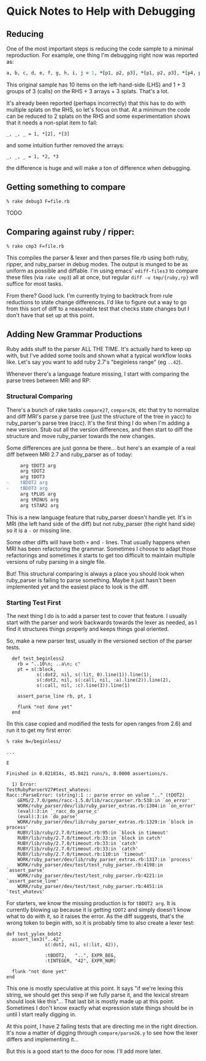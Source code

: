 # Quick Notes to Help with Debugging

## Reducing

One of the most important steps is reducing the code sample to a
minimal reproduction. For example, one thing I'm debugging right now
was reported as:

```ruby
a, b, c, d, e, f, g, h, i, j = 1, *[p1, p2, p3], *[p1, p2, p3], *[p4, p5, p6]
```

This original sample has 10 items on the left-hand-side (LHS) and 1 +
3 groups of 3 (calls) on the RHS + 3 arrays + 3 splats. That's a lot.

It's already been reported (perhaps incorrectly) that this has to do
with multiple splats on the RHS, so let's focus on that. At a minimum
the code can be reduced to 2 splats on the RHS and some
experimentation shows that it needs a non-splat item to fail:

```
_, _, _ = 1, *[2], *[3]
```

and some intuition further removed the arrays:

```
_, _, _ = 1, *2, *3
```

the difference is huge and will make a ton of difference when
debugging.

## Getting something to compare

```
% rake debug3 F=file.rb
```

TODO

## Comparing against ruby / ripper:

```
% rake cmp3 F=file.rb
```

This compiles the parser & lexer and then parses file.rb using both
ruby, ripper, and ruby_parser in debug modes. The output is munged to
be as uniform as possible and diffable. I'm using emacs'
`ediff-files3` to compare these files (via `rake cmp3`) all at once,
but regular `diff -u tmp/{ruby,rp}` will suffice for most tasks.

From there? Good luck. I'm currently trying to backtrack from rule
reductions to state change differences. I'd like to figure out a way
to go from this sort of diff to a reasonable test that checks state
changes but I don't have that set up at this point.

## Adding New Grammar Productions

Ruby adds stuff to the parser ALL THE TIME. It's actually hard to keep
up with, but I've added some tools and shown what a typical workflow
looks like. Let's say you want to add ruby 2.7's "beginless range" (eg
`..42`).

Whenever there's a language feature missing, I start with comparing
the parse trees between MRI and RP:

### Structural Comparing

There's a bunch of rake tasks `compare27`, `compare26`, etc that try
to normalize and diff MRI's parse.y parse tree (just the structure of
the tree in yacc) to ruby_parser's parse tree (racc). It's the first
thing I do when I'm adding a new version. Stub out all the version
differences, and then start to diff the structure and move
ruby_parser towards the new changes.

Some differences are just gonna be there... but here's an example of a
real diff between MRI 2.7 and ruby_parser as of today:

```diff
     arg tDOT3 arg
     arg tDOT2
     arg tDOT3
-    tBDOT2 arg
-    tBDOT3 arg
     arg tPLUS arg
     arg tMINUS arg
     arg tSTAR2 arg
```

This is a new language feature that ruby_parser doesn't handle yet.
It's in MRI (the left hand side of the diff) but not ruby_parser (the
right hand side) so it is a `-` or missing line.

Some other diffs will have both `+` and `-` lines. That usually
happens when MRI has been refactoring the grammar. Sometimes I choose
to adapt those refactorings and sometimes it starts to get too
difficult to maintain multiple versions of ruby parsing in a single
file.

But! This structural comparing is always a place you should look when
ruby_parser is failing to parse something. Maybe it just hasn't been
implemented yet and the easiest place to look is the diff.

### Starting Test First

The next thing I do is to add a parser test to cover that feature. I
usually start with the parser and work backwards towards the lexer as
needed, as I find it structures things properly and keeps things goal
oriented.

So, make a new parser test, usually in the versioned section of the
parser tests.

```
  def test_beginless2
    rb = "..10\n; ..a\n; c"
    pt = s(:block,
           s(:dot2, nil, s(:lit, 0).line(1)).line(1),
           s(:dot2, nil, s(:call, nil, :a).line(2)).line(2),
           s(:call, nil, :c).line(3)).line(1)

    assert_parse_line rb, pt, 1

    flunk "not done yet"
  end
```

(In this case copied and modified the tests for open ranges from 2.6)
and run it to get my first error:

```
% rake N=/beginless/

...

E

Finished in 0.021814s, 45.8421 runs/s, 0.0000 assertions/s.

  1) Error:
TestRubyParserV27#test_whatevs:
Racc::ParseError: (string):1 :: parse error on value ".." (tDOT2)
    GEMS/2.7.0/gems/racc-1.5.0/lib/racc/parser.rb:538:in `on_error'
    WORK/ruby_parser/dev/lib/ruby_parser_extras.rb:1304:in `on_error'
    (eval):3:in `_racc_do_parse_c'
    (eval):3:in `do_parse'
    WORK/ruby_parser/dev/lib/ruby_parser_extras.rb:1329:in `block in process'
    RUBY/lib/ruby/2.7.0/timeout.rb:95:in `block in timeout'
    RUBY/lib/ruby/2.7.0/timeout.rb:33:in `block in catch'
    RUBY/lib/ruby/2.7.0/timeout.rb:33:in `catch'
    RUBY/lib/ruby/2.7.0/timeout.rb:33:in `catch'
    RUBY/lib/ruby/2.7.0/timeout.rb:110:in `timeout'
    WORK/ruby_parser/dev/lib/ruby_parser_extras.rb:1317:in `process'
    WORK/ruby_parser/dev/test/test_ruby_parser.rb:4198:in `assert_parse'
    WORK/ruby_parser/dev/test/test_ruby_parser.rb:4221:in `assert_parse_line'
    WORK/ruby_parser/dev/test/test_ruby_parser.rb:4451:in `test_whatevs'
```

For starters, we know the missing production is for `tBDOT2 arg`. It
is currently blowing up because it is getting `tDOT2` and simply
doesn't know what to do with it, so it raises the error. As the diff
suggests, that's the wrong token to begin with, so it is probably time
to also create a lexer test:

```
def test_yylex_bdot2
  assert_lex3("..42",
              s(:dot2, nil, s(:lit, 42)),

              :tBDOT2,   "..", EXPR_BEG,
              :tINTEGER, "42", EXPR_NUM)

  flunk "not done yet"
end
```

This one is mostly speculative at this point. It says "if we're lexing
this string, we should get this sexp if we fully parse it, and the
lexical stream should look like this"... That last bit is mostly made
up at this point. Sometimes I don't know exactly what expression state
things should be in until I start really digging in.

At this point, I have 2 failing tests that are directing me in the
right direction. It's now a matter of digging through
`compare/parse26.y` to see how the lexer differs and implementing
it...

But this is a good start to the doco for now. I'll add more later.
